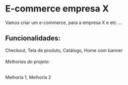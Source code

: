 # E-commerce empresa X

Vamos criar um e-commerce, para a empresa X e etc ...

## Funcionalidades:

Checkout, Tela de produto, Catálogo, Home com banner

###### Melhorias do projeto:

Melhoria 1, Melhoria 2